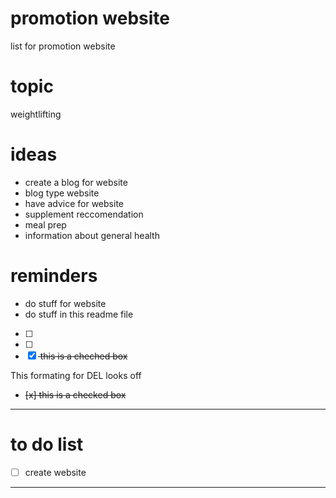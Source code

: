 # promotion website
list for promotion website 

# topic 
weightlifting 

# ideas
- create a blog for website
- blog type website
- have advice for website 
- supplement reccomendation 
- meal prep
- information about general health


# reminders
- do stuff for website 
- do stuff in this readme file 

- [ ] 
- [ ] 
- [x] <del> this is a cheched box </del>

This formating for DEL looks off
- <del> [x] this is a checked box </del>
---

# to do list 
- [ ] create website


---
